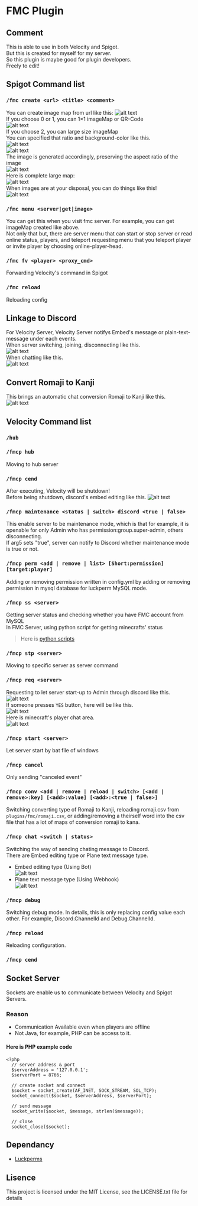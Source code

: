 # FMC Plugin
## Comment 
This is able to use in both Velocity and Spigot.<br>
But this is created for myself for my server.<br>
So this plugin is maybe good for plugin developers.<br>
Freely to edit!<br>

## Spigot Command list
### `/fmc create <url> <title> <comment>`
You can create image map from url like this:
![alt text](./images/spigot/imagemap/choose_map.png)<br>
If you choose 0 or 1, you can 1×1 imageMap or QR-Code<br>
![alt text](./images/spigot/imagemap/example_small_maps.png)<br>
If you choose 2, you can large size imageMap<br>
You can specified that ratio and background-color like this.<br>
![alt text](./images/spigot/imagemap/choose_size.png)<br>
![alt text](./images/spigot/imagemap/choose_color.png)<br>
The image is generated accordingly, preserving the aspect ratio of the image<br>
![alt text](./images/spigot/imagemap/result.png)<br>
Here is complete large map:<br>
![alt text](./images/spigot/imagemap/example_large_map.png)<br>
When images are at your disposal, you can do things like this!<br>
![alt text](./images/spigot/imagemap/arrow_move.gif)<br>
### `/fmc menu <server|get|image>`
You can get this when you visit fmc server. For example, you can get imageMap created like above.<br>
Not only that but, there are server menu that can start or stop server or read online status, players, and teleport requesting menu that you teleport player or invite player by choosing online-player-head.<br>
### `/fmc fv <player> <proxy_cmd>`
Forwarding Velocity's command in Spigot
### `/fmc reload`
Reloading config

## Linkage to Discord
For Velocity Server, Velocity Server notifys Embed's message or plain-text-message under each events.<br>
When server switching, joining, disconnecting like this.<br>
![alt text](./images/velocity/event_message.png)<br>
When chatting like this.<br>
![alt text](./images/velocity/chat_message2.png)
## Convert Romaji to Kanji
This brings an automatic chat conversion Romaji to Kanji like this.<br>
![alt text](./images/velocity/chat_conv.png)
## Velocity Command list
### `/hub`
### `/fmcp hub`
Moving to hub server<br>
### `/fmcp cend`
After executing, Velocity will be shutdown!<br>
Before being shutdown, discord's embed editing like this.
![alt text](./images/velocity/proxy_shutdown.png)
### `/fmcp maintenance <status | switch> discord <true | false>`
This enable server to be maintenance mode, which is that for example, it is openable for only Admin who has permission:group.super-admin, others disconnecting.<br>
If arg5 sets "true", server can notify to Discord whether maintenance mode is true or not.<br>
### `/fmcp perm <add | remove | list> [Short:permission] [target:player]`
Adding or removing permission written in config.yml by adding or removing permission in mysql database for luckperm MySQL mode.
### `/fmcp ss <server>`
Getting server status and checking whether you have FMC account from MySQL<br>
In FMC Server, using python script for getting minecrafts' status<br>
>Here is [python scripts](https://github.com/bella2391/Mine_Status)<br>
### `/fmcp stp <server>`
Moving to specific server as server command
### `/fmcp req <server>`
Requesting to let server start-up to Admin through discord like this.<br>
![alt text](./images/velocity/req_button.png)<br>
If someone presses `YES` button, here will be like this.<br>
![alt text](./images/velocity/reqsul_notification.png)<br>
Here is minecraft's player chat area.<br>
![alt text](./images/velocity/req_minecraft_chat.png)<br>
### `/fmcp start <server>`
Let server start by bat file of windows
### `/fmcp cancel`
Only sending "canceled event"
### `/fmcp conv <add | remove | reload | switch> [<add | remove>:key] [<add>:value] [<add>:<true | false>]`
Switching converting type of Romaji to Kanji, reloading romaji.csv from `plugins/fmc/romaji.csv`, or adding/removing a theirself word into the csv file that has a lot of maps of conversion romaji to kana. 
### `/fmcp chat <switch | status>`
Switching the way of sending chating message to Discord. <br>
There are Embed editing type or Plane text message type.<br>
* Embed editing type (Using Bot)<br>
![alt text](./images/velocity/embed_editing_type.png)<br>
* Plane text message type (Using Webhook)<br>
![alt text](./images/velocity/plain_text_message_type.png)<br>
### `/fmcp debug`
Switching debug mode. In details, this is only replacing config value each other. For example, Discord.ChannelId and Debug.ChannelId.
### `/fmcp reload`
Reloading configuration.
### `/fmcp cend`
## Socket Server
Sockets are enable us to communicate between Velocity and Spigot Servers.<br>
### Reason
* Communication Available even when players are offline<br>
* Not Java, for example, PHP can be access to it.<br>
#### Here is PHP example code
```
<?php
  // server address & port
  $serverAddress = '127.0.0.1';
  $serverPort = 8766;

  // create socket and connect
  $socket = socket_create(AF_INET, SOCK_STREAM, SOL_TCP);
  socket_connect($socket, $serverAddress, $serverPort);

  // send message
  socket_write($socket, $message, strlen($message));

  // close
  socket_close($socket);
```

## Dependancy
* [Luckperms](https://github.com/LuckPerms/LuckPerms)

## Lisence
This project is licensed under the MIT License, see the LICENSE.txt file for details
